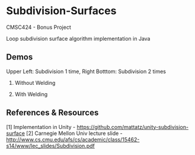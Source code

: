 # Subdivision-Surfaces
CMSC424 - Bonus Project

Loop subdivision surface algorithm implementation in Java


## Demos
Upper Left: Subdivision 1 time, Right Botttom: Subdivision 2 times

1) Without Welding

2) With Welding

## References & Resources

[1] Implementation in Unity - https://github.com/mattatz/unity-subdivision-surface
[2] Carnegie Mellon Univ lecture slide - http://www.cs.cmu.edu/afs/cs/academic/class/15462-s14/www/lec_slides/Subdivision.pdf


